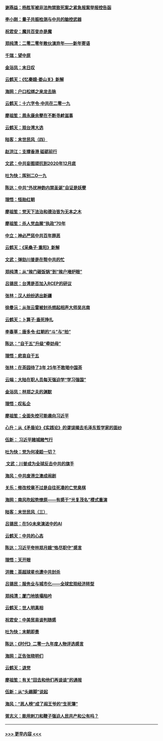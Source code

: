 #### [谢燕益：杨胜军被非法拘禁致死案之紧急报案举报控告函](../pages/nsc993/n11756134.md?t=12312233) 
#### [李小刚：量子共振检测与中共的脑控武器](../pages/nsc993/n11754518.md?t=12312233) 
#### [祝君安：魔共百变亦是魔](../pages/nsc993/n11754469.md?t=12312233) 
#### [郑纯清：二零二零年散伙演弃年——新年寄语](../pages/nsc993/n11754195.md?t=12312233) 
#### [千瑞：望中原](../pages/nsc993/n11754159.md?t=12312233) 
#### [金浴凤：末日叹](../pages/nsc993/n11752359.md?t=12312233) 
#### [云鹤天：《忆秦娥‧娄山关》新解](../pages/nsc993/n11752348.md?t=12312233) 
#### [海网：户口松绑之来龙去脉](../pages/nsc993/n11752328.md?t=12312233) 
#### [云鹤天：十六字令‧中共在二零一九](../pages/nsc993/n11752305.md?t=12312233) 
#### [廖祖笙：周永康余孽在不断寻衅滋事](../pages/nsc993/n11751013.md?t=12312233) 
#### [云鹤天：观台湾大选](../pages/nsc993/n11751007.md?t=12312233) 
#### [陆客：末世民风（四）](../pages/nsc993/n11749203.md?t=12312233) 
#### [赵洪江：支撑香港 砥砺前行](../pages/nsc993/n11748482.md?t=12312233) 
#### [文武：中共妄图顽抗到2020年12月底](../pages/nsc993/n11748446.md?t=12312233) 
#### [吐为快：挥别二O一九](../pages/nsc993/n11748411.md?t=12312233) 
#### [陈达：中共“外扰神韵内禁圣诞”自证是妖孽](../pages/nsc993/n11748226.md?t=12312233) 
#### [理悟：怪胎红朝](../pages/nsc993/n11748206.md?t=12312233) 
#### [廖祖笙：党天下法治和德治皆为无本之木](../pages/nsc993/n11748135.md?t=12312233) 
#### [廖祖笙：杀人党血腥“执政”70年](../pages/nsc993/n11745144.md?t=12312233) 
#### [中立：神必严惩中共百年罪恶](../pages/nsc993/n11744970.md?t=12312233) 
#### [云鹤天：《采桑子‧重阳》新解](../pages/nsc993/n11744948.md?t=12312233) 
#### [文武：弹劾川普是在帮中共的忙](../pages/nsc993/n11744758.md?t=12312233) 
#### [郑纯清：从“挨门砸饭锅”到“挨户堵炉眼”](../pages/nsc993/n11744745.md?t=12312233) 
#### [吕锡民：台湾是否加入RCEP的研议](../pages/nsc993/n11744701.md?t=12312233) 
#### [张林：汉人纷纷逃出新疆](../pages/nsc993/n11743530.md?t=12312233) 
#### [徐曼沅：从张云雷被封杀想起相声大师吴兆南](../pages/nsc993/n11741816.md?t=12312233) 
#### [云鹤天：卜算子‧垂死挣扎](../pages/nsc993/n11739956.md?t=12312233) 
#### [李春草：唐多令‧红朝的“斗”与“拍”](../pages/nsc993/n11739830.md?t=12312233) 
#### [陈达：“自干五”升级“牵妨母”](../pages/nsc993/n11739724.md?t=12312233) 
#### [理悟：悲哀自干五](../pages/nsc993/n11739547.md?t=12312233) 
#### [张林：在茶园待了3年 25年不敢喝中国茶](../pages/nsc993/n11739240.md?t=12312233) 
#### [云端：大陆在职人员每天强迫学“学习强国”](../pages/nsc993/n11738735.md?t=12312233) 
#### [金浴凤：林郑之夫的渊默](../pages/nsc993/n11737735.md?t=12312233) 
#### [理悟：叹私企](../pages/nsc993/n11737715.md?t=12312233) 
#### [廖祖笙：全面失控可能袭向习近平](../pages/nsc993/n11737704.md?t=12312233) 
#### [心升：从《矛盾论》《实践论》的谬误揭去毛泽东哲学家的面纱](../pages/nsc993/n11736962.md?t=12312233) 
#### [伍新： 习近平赌城赌气行](../pages/nsc993/n11736929.md?t=12312233) 
#### [吐为快：党为何凌蹈一切？](../pages/nsc993/n11736915.md?t=12312233) 
#### [ 文武：川普成为全球反击中共的旗手](../pages/nsc993/n11736882.md?t=12312233) 
#### [海风：中共废港立澳成闹剧](../pages/nsc993/n11735857.md?t=12312233) 
#### [关乐：修改校章不过是自往死凑的亡党臭棋](../pages/nsc993/n11735097.md?t=12312233) 
#### [海网：南风吹起势燎原——有感于“光复茂名”模式重演](../pages/nsc993/n11732308.md?t=12312233) 
#### [陆客：末世民风（三）](../pages/nsc993/n11732211.md?t=12312233) 
#### [吕锡民：在5G未来演进中的AI](../pages/nsc993/n11730010.md?t=12312233) 
#### [云鹤天：中共的心态](../pages/nsc993/n11729906.md?t=12312233) 
#### [陈达：习近平夸林郑月娥“恪尽职守”感言](../pages/nsc993/n11729881.md?t=12312233) 
#### [理悟：天开眼](../pages/nsc993/n11729699.md?t=12312233) 
#### [洪微：英超球星也遭中共封杀](../pages/nsc993/n11727243.md?t=12312233) 
#### [吕锡民：服务业与城市化——全球宏观经济转型](../pages/nsc993/n11725845.md?t=12312233) 
#### [郑纯清：厦门地铁塌陷吟](../pages/nsc993/n11725813.md?t=12312233) 
#### [云鹤天：世人明真相](../pages/nsc993/n11725621.md?t=12312233) 
#### [祝君安：中美贸易谈判随感](../pages/nsc993/n11725609.md?t=12312233) 
#### [吐为快：末朝即景](../pages/nsc993/n11723365.md?t=12312233) 
#### [陈达：《时代》二零一九年度人物评选感言](../pages/nsc993/n11723337.md?t=12312233) 
#### [海网：正告张晓明们](../pages/nsc993/n11723228.md?t=12312233) 
#### [云鹤天：退党](../pages/nsc993/n11723056.md?t=12312233) 
#### [廖祖笙：有关“回去和他们再谈谈”的通报](../pages/nsc993/n11722442.md?t=12312233) 
#### [伍新：从“头踢脚”说起](../pages/nsc993/n11722429.md?t=12312233) 
#### [海风：“恶人榜”成了阎王爷的“生死簿”](../pages/nsc993/n11722272.md?t=12312233) 
#### [胥志义：能用剌刀和鞭子强迫人民共产和公有吗？](../pages/nsc993/n11720569.md?t=12312233) 

----
#### [ >>> 更早内容 <<< ](../indexes/nsc993-earlier.md)
